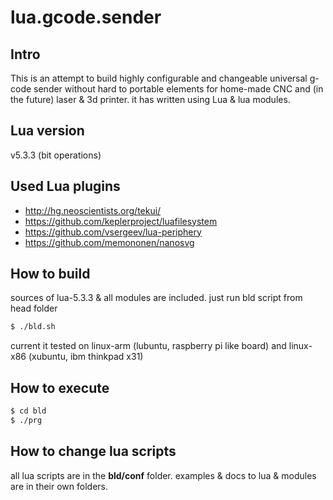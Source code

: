 # lua.gcode.sender

Intro
-----
This is an attempt to build highly configurable and changeable universal g-code sender without hard to portable elements for home-made CNC and (in the future) laser & 3d printer. 
it has written using Lua & lua modules.

Lua version
------
v5.3.3 (bit operations)

Used Lua plugins
-------
- http://hg.neoscientists.org/tekui/
- https://github.com/keplerproject/luafilesystem
- https://github.com/vsergeev/lua-periphery
- https://github.com/memononen/nanosvg

How to build
-------
sources of lua-5.3.3 & all modules are included. just run bld script from head folder
```sh
$ ./bld.sh 
```
current it tested on linux-arm (lubuntu, raspberry pi like board) and linux-x86 (xubuntu, ibm thinkpad x31)

How to execute
-------
```sh
$ cd bld
$ ./prg
```

How to change lua scripts
--------
all lua scripts are in the **bld/conf** folder. examples & docs to lua & modules are in their own folders.

